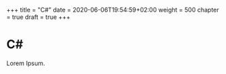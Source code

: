 +++
title = "C#"
date = 2020-06-06T19:54:59+02:00
weight = 500
chapter = true
draft = true
+++


# C#

Lorem Ipsum.